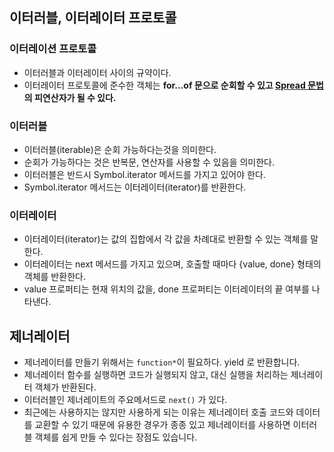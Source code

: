 ## 이터러블, 이터레이터 프로토콜

### 이터레이션 프로토콜

- 이터러블과 이터레이터 사이의 규약이다.
- 이터레이터 프로토콜에 준수한 객체는 **for…of 문으로 순회할 수 있고 [Spread 문법](https://poiemaweb.com/es6-extended-parameter-handling#3-spread-%EB%AC%B8%EB%B2%95)의 피연산자가 될 수 있다.**

### 이터러블

- 이터러블(iterable)은 순회 가능하다는것을 의미한다.
- 순회가 가능하다는 것은 반복문, 연산자를 사용할 수 있음을 의미한다.
- 이터러블은 반드시 Symbol.iterator 메서드를 가지고 있어야 한다.
- Symbol.iterator 메서드는 이터레이터(iterator)를 반환한다.

### 이터레이터

- 이터레이터(iterator)는 값의 집합에서 각 값을 차례대로 반환할 수 있는 객체를 말한다.
- 이터레이터는 next 메서드를 가지고 있으며, 호출할 때마다 {value, done} 형태의 객체를 반환한다.
- value 프로퍼티는 현재 위치의 값을, done 프로퍼티는 이터레이터의 끝 여부를 나타낸다.

## 제너레이터

- 제너레이터를 만들기 위해서는 `function*`이 필요하다. yield 로 반환합니다.
- 제너레이터 함수를 실행하면 코드가 실행되지 않고, 대신 실행을 처리하는 제너레이터 객체가 반환된다.
- 이터러블인 제너레이트의 주요메서드로 `next()`  가 있다.
- 최근에는 사용하지는 않지만 사용하게 되는 이유는 제너레이터 호출 코드와 데이터를 교환할 수 있기 때문에 유용한 경우가 종종 있고 제너레이터를 사용하면 이터러블 객체를 쉽게 만들 수 있다는 장점도 있습니다.
